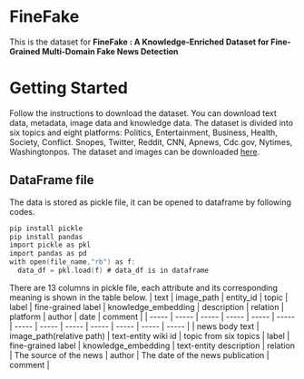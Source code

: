 # FineFake
This is the dataset for **FineFake : A Knowledge-Enriched Dataset for Fine-Grained Multi-Domain Fake News Detection**

# Getting Started
Follow the instructions to download the dataset. You can download text data, metadata, image data and knowledge data.
The dataset is divided into six topics and eight platforms: Politics, Entertainment, Business, Health, Society, Conflict. Snopes, Twitter, Reddit, CNN, Apnews, Cdc.gov, Nytimes, Washingtonpos. The dataset and images can be downloaded [here](https://drive.google.com/drive/folders/1HOjhdaKLnioXmYtursQdRwVEdErZiWUf?usp=drive_link).

## DataFrame file
The data is stored as pickle file, it can be opened to dataframe by following codes.
```c
pip install pickle
pip install pandas
import pickle as pkl
import pandas as pd
with open(file_name,"rb") as f:
  data_df = pkl.load(f) # data_df is in dataframe 
```
There are 13 columns in pickle file, each attribute and its corresponding meaning is shown in the table below.
| text | image_path | entity_id | topic | label | fine-grained label | knowledge_embedding | description | relation | platform | author | date | comment |
| ----- | ----- | ----- | ----- | ----- | ----- | ----- | ----- | ----- | ----- | ----- | ----- | ----- |
| news body text | image_path(relative path) | text-entity wiki id | topic from six topics | label | fine-grained label | knowledge_embedding | text-entity description | relation | The source of the news | author | The date of the news publication | comment |
